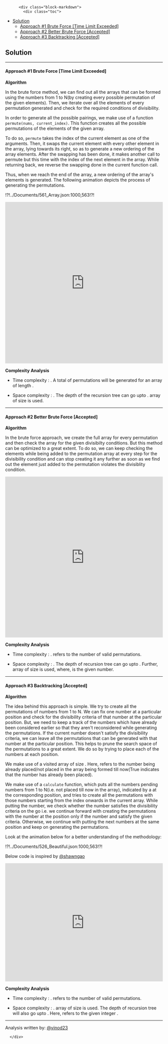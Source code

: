 <div class="article-body">
        
          <div class="block-markdown">
            <div class="toc">
<ul>
<li><a href="#solution">Solution</a><ul>
<li><a href="#approach-1-brute-force-time-limit-exceeded">Approach #1 Brute Force [Time Limit Exceeded]</a></li>
<li><a href="#approach-2-better-brute-force-accepted">Approach #2 Better Brute Force [Accepted]</a></li>
<li><a href="#approach-3-backtracking-accepted">Approach #3 Backtracking [Accepted]</a></li>
</ul>
</li>
</ul>
</div>
<h2 id="solution">Solution</h2>
<hr>
<h4 id="approach-1-brute-force-time-limit-exceeded">Approach #1 Brute Force [Time Limit Exceeded]</h4>
<p><strong>Algorithm</strong></p>
<p>In the brute force method, we can find out all the arrays that can be formed using the numbers from 1 to N(by creating every possible permutation of the given elements). Then, we iterate over all the elements of every permutation generated and check for the required conditions of divisibility.</p>
<p>In order to generate all the possible pairings, we make use of a function <code>permute(nums, current_index)</code>. This function creates all the possible permutations of the elements of the given array.</p>
<p>To do so, <code>permute</code> takes the index of the current element <script type="math/tex; mode=display">current_index</script> as one of the arguments. Then, it swaps the current element with every other element in the array, lying towards its right, so as to generate a new ordering of the array elements. After the swapping has been done, it makes another call to permute but this time with the index of the next element in the array. While returning back, we reverse the swapping done in the current function call.</p>
<p>Thus, when we reach the end of the array, a new ordering of the array's elements is generated. The following animation depicts the process of generating the permutations.</p>
<p>!?!../Documents/561_Array.json:1000,563!?!</p>
<iframe src="https://leetcode.com/playground/PqSksc2S/shared" frameborder="0" name="PqSksc2S" width="100%" height="515"></iframe>

<p><strong>Complexity Analysis</strong></p>
<ul>
<li>
<p>Time complexity : <script type="math/tex; mode=display">O(n!)</script>. A total of <script type="math/tex; mode=display">n!</script> permutations will be generated for an array of length <script type="math/tex; mode=display">n</script>.</p>
</li>
<li>
<p>Space complexity : <script type="math/tex; mode=display">O(n)</script>. The depth of the recursion tree can go upto <script type="math/tex; mode=display">n</script>. <script type="math/tex; mode=display">nums</script> array of size <script type="math/tex; mode=display">n</script> is used.</p>
</li>
</ul>
<hr>
<h4 id="approach-2-better-brute-force-accepted">Approach #2 Better Brute Force [Accepted]</h4>
<p><strong>Algorithm</strong></p>
<p>In the brute force approach, we create the full array for every permutation and then check the array for the given divisibilty conditions. But this method can be optimized to a great extent. To do so, we can keep checking the elements while being added to the permutation array at every step for the divisibility condition and  can stop creating it any further as soon as we find out the element just added to the permutation violates the divisiblity condition. </p>
<iframe src="https://leetcode.com/playground/WQVaxmVy/shared" frameborder="0" name="WQVaxmVy" width="100%" height="513"></iframe>

<p><strong>Complexity Analysis</strong></p>
<ul>
<li>
<p>Time complexity : <script type="math/tex; mode=display">O(k)</script>. <script type="math/tex; mode=display">k</script> refers to the number of valid permutations.</p>
</li>
<li>
<p>Space complexity : <script type="math/tex; mode=display">O(n)</script>. The depth of recursion tree can go upto <script type="math/tex; mode=display">n</script>. Further, <script type="math/tex; mode=display">nums</script> array of size <script type="math/tex; mode=display">n</script> is used, where, <script type="math/tex; mode=display">n</script> is the given number.</p>
</li>
</ul>
<hr>
<h4 id="approach-3-backtracking-accepted">Approach #3 Backtracking [Accepted]</h4>
<p><strong>Algorithm</strong></p>
<p>The idea behind this approach is simple. We try to create all the permutations of numbers from 1 to N. We can fix one number at a particular position and check for the divisibility criteria of that number at the particular position. But, we need to keep a track of the numbers which have already been considered earlier so that they aren't reconsidered while generating the permutations. If the current 
number doesn't satisfy the divisibility criteria, we can leave all the permutations that can be generated with that number at the particular position. This helps to prune the search space of the permutations to a great extent. We do so by trying to place each of the numbers at each position.</p>
<p>We make use of a visited array of size <script type="math/tex; mode=display">N</script>. Here, <script type="math/tex; mode=display">visited[i]</script> refers to the <script type="math/tex; mode=display">i^{th}</script> number being already placed/not placed in the array being formed till now(True indicates that the number has already been placed).</p>
<p>We make use of a <code>calculate</code> function, which puts all the numbers pending numbers from 1 to N(i.e. not placed till now in the array), indicated by a <script type="math/tex; mode=display">False</script> at the corresponding <script type="math/tex; mode=display">visited[i]</script> position, and tries to create all the permutations with those numbers starting from the <script type="math/tex; mode=display">pos</script> index onwards in the current array. While putting the <script type="math/tex; mode=display">pos^{th}</script> number, we check whether the <script type="math/tex; mode=display">i^{th}</script> number satisfies the divisibility criteria on the go i.e. we continue forward with creating the permutations with the number <script type="math/tex; mode=display">i</script> at the <script type="math/tex; mode=display">pos^{th}</script> position only if the number <script type="math/tex; mode=display">i</script> and <script type="math/tex; mode=display">pos</script> satisfy the given criteria. Otherwise, we continue with putting the next numbers at the same position and keep on generating the permutations.</p>
<p>Look at the animation below for a better understanding of the methodology:</p>
<p>!?!../Documents/526_Beautiful.json:1000,563!?!</p>
<p>Below code is inspired by <a href="https://leetcode.com/shawngao">@shawngao</a></p>
<iframe src="https://leetcode.com/playground/cBVwozT4/shared" frameborder="0" name="cBVwozT4" width="100%" height="377"></iframe>

<p><strong>Complexity Analysis</strong></p>
<ul>
<li>
<p>Time complexity : <script type="math/tex; mode=display">O(k)</script>. <script type="math/tex; mode=display">k</script> refers to the number of valid permutations.</p>
</li>
<li>
<p>Space complexity : <script type="math/tex; mode=display">O(n)</script>. <script type="math/tex; mode=display">visited</script> array of size <script type="math/tex; mode=display">n</script> is used. The depth of recursion tree will also go upto <script type="math/tex; mode=display">n</script>. Here, <script type="math/tex; mode=display">n</script> refers to the given integer <script type="math/tex; mode=display">n</script>.</p>
</li>
</ul>
<hr>
<p>Analysis written by: <a href="https://leetcode.com/vinod23">@vinod23</a></p>
          </div>
        
      </div>